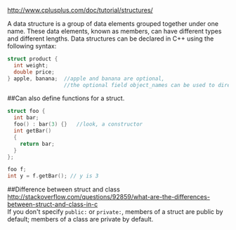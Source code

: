 http://www.cplusplus.com/doc/tutorial/structures/

A data structure is a group of data elements grouped together under one name. These data elements, known as members, can have different types and different lengths. Data structures can be declared in C++ using the following syntax:


```c++
struct product {
  int weight;
  double price;
} apple, banana;  //apple and banana are optional, 
                  //the optional field object_names can be used to directly declare objects of the structure type
```

##Can also define functions for a struct.
```c++
struct foo {
  int bar;
  foo() : bar(3) {}   //look, a constructor
  int getBar() 
  { 
    return bar; 
  }
};

foo f;
int y = f.getBar(); // y is 3
```

##Difference between struct and class
http://stackoverflow.com/questions/92859/what-are-the-differences-between-struct-and-class-in-c  
If you don't specify `public:` or `private:`, members of a struct are public by default; members of a class are private by default.

